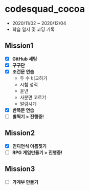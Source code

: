 # codesquad_cocoa
* 2020/11/02 ~ 2020/12/04
* 학습 일지 및 코딩 기록

## Mission1
- [x] **GitHub 세팅**
- [x] **구구단**
- [x] **조건문 연습**
  * 두 수 비교하기
  * 시험 성적
  * 윤년
  * 사분면 고르기
  * 알람시계
- [x] **반복문 연습**
- [ ] **별찍기 > 진행중!**

## Mission2
- [x] **인디언식 이름짓기**
- [ ] **RPG 게임만들기 > 진행중!**

## Mission3
- [ ] **가계부 만들기**
